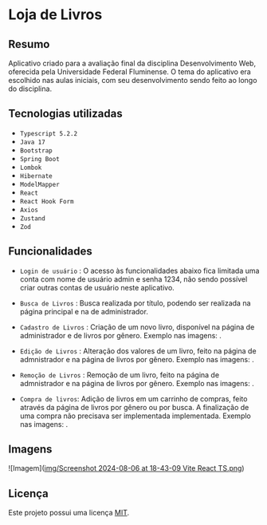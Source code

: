 # Loja de Livros

## Resumo

Aplicativo criado para a avaliação final da disciplina Desenvolvimento Web, oferecida pela Universidade Federal Fluminense. O tema do aplicativo era escolhido nas aulas iniciais, com seu desenvolvimento sendo feito ao longo do disciplina.

## Tecnologias utilizadas

- ``Typescript 5.2.2``
- ``Java 17``
- ``Bootstrap``
- ``Spring Boot``
- ``Lombok``
- ``Hibernate``
- ``ModelMapper``
- ``React``
- ``React Hook Form``
- ``Axios``
- ``Zustand``
- ``Zod``

## Funcionalidades

- ``Login de usuário`` : O acesso às funcionalidades abaixo fica limitada uma conta com nome de usuário admin e senha 1234, não sendo possível criar outras contas de usuário neste aplicativo.
  
- ``Busca de Livros`` : Busca realizada por título, podendo ser realizada na página principal e na de administrador.
  
- ``Cadastro de Livros`` : Criação de um novo livro, disponível na página de administrador e de livros por gênero. Exemplo nas imagens: . 
  
- ``Edição de Livros`` : Alteração dos valores de um livro, feito na página de admnistrador e na página de livros por gênero. Exemplo nas imagens: . 
  
- ``Remoção de Livros`` : Remoção de um livro, feito na página de admnistrador e na página de livros por gênero. Exemplo nas imagens: .
  
- ``Compra de livros``: Adição de livros em um carrinho de compras, feito através da página de livros por gênero ou por busca. A finalização de uma compra não precisava ser implementada implementada. Exemplo nas imagens: .

## Imagens
![Imagem]([img/Screenshot 2024-08-06 at 18-43-09 Vite React TS.png](https://github.com/EMV271828/loja_de_livros/blob/adicao_de_imagens/img/Screenshot%202024-08-06%20at%2018-43-09%20Vite%20React%20TS.png))

## Licença

Este projeto possui uma licença [MIT](LICENSE.md). 
